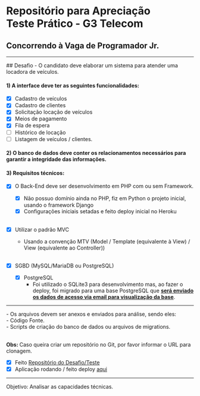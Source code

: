 # Repositório para Apreciação<br>Teste Prático - G3 Telecom
## Concorrendo à Vaga de Programador Jr.
<hr>
## Desafio
- O candidato deve elaborar um sistema para atender uma locadora de veículos.

#### 1) A interface deve ter as seguintes funcionalidades:
- [x] Cadastro de veículos
- [x] Cadastro de clientes
- [x] Solicitação locação de veículos
- [x] Meios de pagamento
- [x] Fila de espera
- [ ] Histórico de locação
- [ ] Listagem de veículos / clientes.

#### 2) O banco de dados deve conter os relacionamentos necessários para garantir a integridade das informações.

#### 3) Requisitos técnicos:
- [x] O Back-End deve ser desenvolvimento em PHP com ou sem Framework.
    - [x] Não possuo domínio ainda no PHP, fiz em Python o projeto inicial, usando o framework Django
    - [x] Configurações iniciais setadas e feito deploy inicial no Heroku<br><br>
- [x] Utilizar o padrão MVC

    - Usando a convenção MTV (Model / Template (equivalente à View) / View (equivalente ao Controller))<br><br>
- [x] SGBD (MySQL/MariaDB ou PostgreSQL)
    - [x] PostgreSQL
        - Foi utilizado o SQLite3 para desenvolvimento mas, ao fazer o deploy, foi migrado para uma base PostgreSQL que <strong><u>será enviado os dados de acesso via email para visualização da base</strong></u>.

<hr>
- Os arquivos devem ser anexos e enviados para análise, sendo eles:<br>
- Código Fonte.<br>
- Scripts de criação do banco de dados ou arquivos de migrations.<br>
<br>

<strong>Obs: </strong>Caso queira criar um repositório no Git, por favor informar o URL para clonagem.<br>
- [x] Feito [Repositório do Desafio/Teste](https://github.com/hscosta/sistema-loc-veic.git)
- [x] Aplicação rodando / feito deploy [aqui](https://app-loc-veiculos-g3.herokuapp.com/)
<hr>
Objetivo:
Analisar as capacidades técnicas.